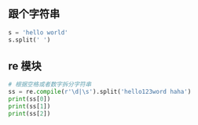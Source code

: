## 跟个字符串

```python
s = 'hello world'
s.split(' ')
```

## re 模块

```python
# 根据空格或者数字拆分字符串
ss = re.compile(r'\d|\s').split('hello123word haha')
print(ss[0])
print(ss[1])
print(ss[2])
```